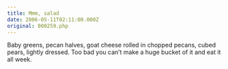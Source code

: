 ```yaml
---
title: Mmm, salad
date: 2006-05-11T02:11:00.000Z
original: 000259.php
---
```


Baby greens, pecan halves, goat cheese rolled in chopped pecans, cubed pears, lightly dressed. Too bad you can’t make a huge bucket of it and eat it all week.
